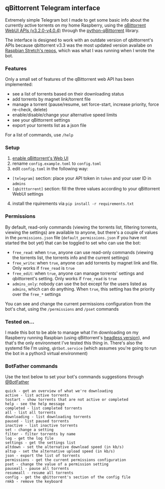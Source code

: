 ## qBittorrent Telegram interface

Extremely simple Telegram bot I made to get some basic info about the currently active torrents on my home Raspberry, using the [qBittorrent WebUI APIs (v3.2.0-v4.0.4)](https://github.com/qbittorrent/qBittorrent/wiki/WebUI-API-Documentation) through the [python-qBittorrent](https://github.com/v1k45/python-qBittorrent) library.

The interface is designed to work with an outdate version of qbittorrent's APIs because qbittorrent v3.3 was the most updated version availabe on [Raspbian Stretch's repos](https://packages.debian.org/stretch/qbittorrent), which was what I was running when I wrote the bot.

### Features

Only a small set of features of the qBittorrent web API has been implemented:

- see a list of torrents based on their downloading status
- add torrents by magnet link/torrent file
- manage a torrent (pause/resume, set force-start, increase priority, force re-check, delete)
- enable/disable/change your alternative speed limits
- see your qBittorrent settings
- export your torrents list as a json file

For a list of commands, use `/help`

### Setup

1. [enable qBittorrent's Web UI](https://github.com/lgallard/qBittorrent-Controller/wiki/How-to-enable-the-qBittorrent-Web-UI)
2. rename `config.example.toml` to `config.toml`
3. edit `config.toml` in the following way:
  - `[telegram]` section: place your API token in `token` and your user ID in `admins`
  - `[qbitttorrent]` section: fill the three values according to your qBittorrent WebUI settings
4. install the rquirements via `pip install -r requirements.txt`

### Permissions

By default, read-only commands (viewing the torrents list, filtering torrents, viewing the settings) are available to anyone, but there's a couple of values in the `permissions.json` file (`default_permissions.json` if you have not started the bot yet) that can be toggled to set who can use the bot:

- `free_read`: when `true`, anyone can use read-only commands (viewing the torrents list, the torrents info and the current settings)
- `free_write`: when `true`, anyone can add torrents by magnet link and file. Only works if `free_read` is `true`
- `free_edit`: when `true`, anyone can manage torrents' settings and qbittorrent's setting. Only works if `free_read` is `true`
- `admins_only`: nobody can use the bot except for the users listed as `admins`, which can do anything. When `true`, this setting has the priority over the `free_*` settings

You can see and change the current permissions configuration from the bot's chat, using the `/permissions` and `/pset` commands

### Tested on...

I made this bot to be able to manage what I'm downloading on my Raspberry running Raspbian (using qBittorrent's [headless version](https://github.com/qbittorrent/qBittorrent/wiki/Setting-up-qBittorrent-on-Ubuntu-server-as-daemon-with-Web-interface-(15.04-and-newer))), and that's the only environment I've tested this thing in. There's also the systemd file I'm using, `qbtbot.service` (which assumes you're going to run the bot in a python3 virtual environment)

### BotFather commands

Use the text below to set your bot's commands suggestions through [@BotFather](https://t.me/botfather)

```
quick - get an overview of what we're downloading
active - list active torrents
tostart - show torrents that are not active or completed
help - see the help message
completed - list completed torrents
all - list all torrents
downloading - list downloading torrents
paused - list paused torrents
inactive - list inactive torrents
set - change a setting
filter - filter torrents by name
log - get the log file
settings - get the settings list
altdown - set the alternative download speed (in kb/s)
altup - set the alternative upload speed (in kb/s)
json - export the list of torrents
permissions - get the current permissions configuration
pset - change the value of a permission setting
pauseall - pause all torrents
resumeall - resume all torrents
config - get the qbittorrent's section of the config file
rmkb - remove the keyboard
```
